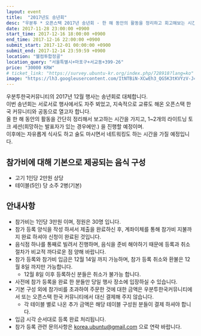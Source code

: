 ```yaml
---
layout: event
title:  "2017년도 송년회"
desc: "우분투 * 오픈스택 2017년 송년회 - 한 해 동안의 활동을 정리하고 회고해보는 시간."
date: 2017-11-28 23:00:00 +0900
start_time: 2017-12-16 18:00:00 +0900
end_time: 2017-12-16 22:00:00 +0900
submit_start: 2017-12-01 00:00:00 +0900
submit_end: 2017-12-14 23:59:59 +0900
location: "웰컴투합정골"
location_query: "서울특별시+마포구+서교동+399-26"
price: "30000 KRW"
# ticket_link: "https://survey.ubuntu-kr.org/index.php/728918?lang=ko"
image: "https://lh3.googleusercontent.com/ItNTBiN-XCwEh3_QG5K3tKVYzV-J4HVPyM1AyXKV5WHFTj7_E6nZyE7NVuvKBuynZ39NU6JrqZOJRYzwCu4v_IomKFOBsYDLyqelpoUn6i5kxR__Ws7y3AppdXhAJNujvpAiih_mfB_CULFeMVF1umrvPaM3saF988GrwLnFYBgVjxTAoXeUj5ffpAharyPDc4AkvGNdc8WzvOWOlwLC0Y4sjfKm8GfgmKkfYWUNBRrCwRAP89IMx04Uk7lJ_Rp8kpPAtJnzp55KvyoaYrnADdBpcMl59Hs0aiTyr5DcHvB64vg5_m51z5i8a70J8VplUAop-PVCLp-F9WnWigq5OcyzdTA3DhzgYMQoCUz02dX7Z5tLejbDEc7fVdRkK9Bj4VFjiEYwW2Gs-BtakVjpkFvF8RW4kFXSLTRu8eC8HiQ_ga0WiAVLKNOBia6KBDtfWXVtdYZGs9Nf96uM6cFQP9Jwd95qhMVjUBJ2ASWbHnGjQ2zNuqmcw8MxlG-zwlc0L7HgmF4-eS3ikJdeykhHLC2T_FjLG7Iqf1HvDL1xz2sb8WuXP7OhNAokhuymFru6ouAcF4v5GihGT6pekpgJkb4edhTorTYmIkheGozHmqcRnt6sjagi3hbs5UKJZRlbWUSw2jl28NpXe_VzRPbXwiaQZ0mNAb_P55I=w2880-h1620-no"
---
```


우분투한국커뮤니티의 2017년 12월 행사는 송년회로 대체합니다.   
이번 송년회는 서로서로 행사에서도 자주 뵈었고, 지속적으로 교류도 해온 오픈스택 한국 커뮤니티와 공동으로 열고자 합니다.  
올 한 해 동안의 활동을 간단히 정리해서 보고하는 시간을 가지고, 1~2개의 라이트닝 토크 세션(희망하는 발표자가 있는 경우에만.) 을 진행할 예정이며.  
이후에는 자유롭게 식사도 하고 술도 마시면서 네트워킹도 하는 시간을 가질 예정입니다.  

## 참가비에 대해 기본으로 제공되는 음식 구성
- 고기 1인당 2만원 상당
- 테이블(5인) 당 소주 2병(기본)

## 안내사항
- 참가비는 1인당 3만원 이며, 정원은 30명 입니다.
- 참가 등록 양식을 작성 하셔서 제출을 완료하신 후, 계좌이체를 통해 참가비 지불까지 완료 하셔야 신청이 완료된 것입니다.
- 음식점 하나를 통째로 빌려서 진행하며, 음식을 준비 해야하기 때문에 등록과 취소 절차가 비교적 까다로운 점 양해 바랍니다.
- 참가 등록와 참가비 입금은 12월 14일 까지 가능하며, 참가 등록 취소와 환불은 12월 8일 까지만 가능합니다.
  - 12월 8일 이후 등록하신 분들은 취소가 불가능 합니다.
- 사전에 참가 등록을 완료 한 분들만 당일 행사 장소에 입장하실 수 있습니다.
- 기본 구성 외에 참가비를 초과하여 주문한 것에 대한 금액은 우분투한국커뮤니티에서 또는 오픈스택 한국 커뮤니티에서 대신 결제해 주지 않습니다.
  - 각 테이블 별로 나온 추가 금액은 해당 테이블 구성원 분들이 결제 하셔야 합니다.
- 입금 시각 순서대로 등록 완료 처리됩니다.
- 참가 등록 관련 문의사항은 korea.ubuntu@gmail.com 으로 연락 바랍니다.
